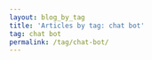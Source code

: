 ```yaml
---
layout: blog_by_tag
title: 'Articles by tag: chat bot'
tag: chat bot
permalink: /tag/chat-bot/
---
```

